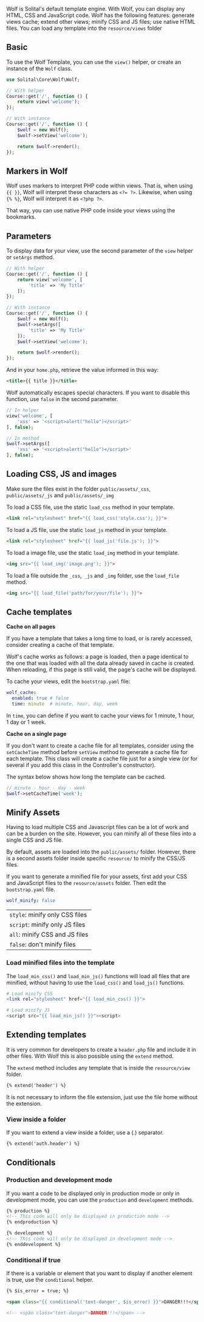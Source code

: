 Wolf is Solital's default template engine. With Wolf, you can display any HTML, CSS and JavaScript code. Wolf has the following features: generate views cache; extend other views; minify CSS and JS files; use native HTML files. You can load any template into the `resource/views` folder

## Basic

To use the Wolf Template, you can use the `view()` helper, or create an instance of the `Wolf` class.

```php
use Solital\Core\Wolf\Wolf;

// With helper
Course::get('/', function () {
    return view('welcome');
});

// With instance
Course::get('/', function () {
    $wolf = new Wolf();
    $wolf->setView('welcome');

    return $wolf->render();
});
```

## Markers in Wolf

Wolf uses markers to interpret PHP code within views. That is, when using `{{ }}`, Wolf will interpret these characters as `<?= ?>`. Likewise, when using `{% %}`, Wolf will interpret it as `<?php ?>`.

That way, you can use native PHP code inside your views using the bookmarks.
        
## Parameters

To display data for your view, use the second parameter of the `view` helper or `setArgs` method.

```php
// With helper
Course::get('/', function () {
    return view('welcome', [
        'title' => 'My Title'
    ]);
});

// With instance
Course::get('/', function () {
    $wolf = new Wolf();
    $wolf->setArgs([
        'title' => 'My Title'
    ]);
    $wolf->setView('welcome');

    return $wolf->render();
});
```
        
And in your `home.php`, retrieve the value informed in this way:

```html
<title>{{ title }}</title>
```

Wolf automatically escapes special characters. If you want to disable this function, use `false` in the second parameter.

```php
// In helper
view('welcome', [
    'xss' => '<script>alert("hello")</script>'
], false);

// In method
$wolf->setArgs([
    'xss' => '<script>alert("hello")</script>'
], false);
```
        
## Loading CSS, JS and images

Make sure the files exist in the folder `public/assets/_css`, `public/assets/_js` and `public/assets/_img`

To load a CSS file, use the static `load_css` method in your template.

```html
<link rel="stylesheet" href="{{ load_css('style.css'); }}">
```
        
To load a JS file, use the static `load_js` method in your template.

```html
<link rel="stylesheet" href="{{ load_js('file.js'); }}">
```
        
To load a image file, use the static `load_img` method in your template.

```html
<img src="{{ load_img('image.png'); }}">
```

To load a file outside the `_css`,` _js` and `_img` folder, use the `load_file` method.

```html
<img src="{{ load_file('path/for/your/file'); }}">
```

## Cache templates

**Cache on all pages**

If you have a template that takes a long time to load, or is rarely accessed, consider creating a cache of that template.

Wolf's cache works as follows: a page is loaded, then a page identical to the one that was loaded with all the data already saved in cache is created. When reloading, if this page is still valid, the page's cache will be displayed.

To cache your views, edit the `bootstrap.yaml` file:

```yaml
wolf_cache:
  enabled: true # false
  time: minute  # minute, hour, day, week
```

In `time`, you can define if you want to cache your views for 1 minute, 1 hour, 1 day or 1 week.

**Cache on a single page**

If you don't want to create a cache file for all templates, consider using the `setCacheTime` method before `setView` method to generate a cache file for each template. This class will create a cache file just for a single view (or for several if you add this class in the Controller's constructor).

The syntax below shows how long the template can be cached.

```php
// minute - hour - day - week
$wolf->setCacheTime('week');
```

## Minify Assets

Having to load multiple CSS and Javascript files can be a lot of work and can be a burden on the site. However, you can minify all of these files into a single CSS and JS file.

By default, assets are loaded into the `public/assets/` folder. However, there is a second assets folder inside specific `resource/` to minify the CSS/JS files.

If you want to generate a minified file for your assets, first add your CSS and JavaScript files to the `resource/assets` folder. Then edit the `bootstrap.yaml` file.

```yaml
wolf_minify: false
```


|   |
|-----|
|`style`: minify only CSS files|
|`script`: minify only JS files|
|`all`: minify CSS and JS files|
|`false`: don't minify files|

### Load minified files into the template

The `load_min_css()` and `load_min_js()` functions will load all files that are minified, without having to use the `load_css()` and `load_js()` functions.

```php
# Load minify CSS
<link rel="stylesheet" href="{{ load_min_css() }}">

# Load minify JS
<script src="{{ load_min_js() }}"><script>
```

## Extending templates

It is very common for developers to create a `header.php` file and include it in other files. With Wolf this is also possible using the `extend` method.

The `extend` method includes any template that is inside the `resource/view` folder.

```html
{% extend('header') %}
```

It is not necessary to inform the file extension, just use the file home without the extension.

### View inside a folder

If you want to extend a view inside a folder, use a (.) separator.

```html
{% extend('auth.header') %}
```

## Conditionals

### Production and development mode

If you want a code to be displayed only in production mode or only in development mode, you can use the `production` and `development` methods.

```html
{% production %}
<!-- This code will only be displayed in production mode -->
{% endproduction %}

{% development %}
<!-- This code will only be displayed in development mode -->
{% enddevelopment %}
```

### Conditional if true

If there is a variable or element that you want to display if another element is true, use the `conditional` helper.

```html
{% $is_error = true; %}

<span class="{{ conditional('text-danger', $is_error) }}">DANGER!!!</span>

<!-- <span class="text-danger">DANGER!!!</span> -->
```